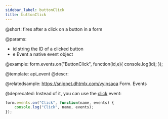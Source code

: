 ```yaml
---
sidebar_label: buttonClick
title: buttonClick
---          
```


@short: fires after a click on a button in a form

@params:
- id 	string	 	the ID of a clicked button
- e 	Event 		a native event object


@example:
form.events.on("ButtonClick", function(id,e){
    console.log(id);
});


@template: api_event
@descr:

@relatedsample: https://snippet.dhtmlx.com/vyipsaoa	Form. Events

@deprecated: Instead of it, you can use the [click](form/api/form_click_event.md) event:

~~~js
form.events.on("Click", function(name, events) {
    console.log("Click", name, events); 
});
~~~